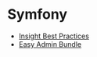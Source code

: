 # Symfony

* [Insight Best Practices](/symfony/01-insight-best-practices.md)
* [Easy Admin Bundle](/symfony/02-easy-admin-bundle.md)